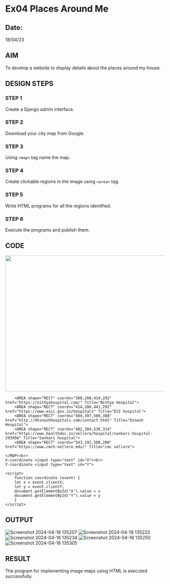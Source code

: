 # Ex04 Places Around Me
## Date: 
18/04/23
## AIM
To develop a website to display details about the places around my house.

## DESIGN STEPS

### STEP 1
Create a Django admin interface.

### STEP 2
Download your city map from Google.

### STEP 3
Using ```<map>``` tag name the map.

### STEP 4
Create clickable regions in the image using ```<area>``` tag.

### STEP 5
Write HTML programs for all the regions identified.

### STEP 6
Execute the programs and publish them.

## CODE
<!DOCTYPE html>
<html lang="en">
<head>
    <meta charset="UTF-8">
    <meta name="viewport" content="width=device-width, initial-scale=1.0">
    <title>Image Map</title>
</head>
<body>
    <IMG src="map.png" width="1000" height="430" usemap="#MapNew" onmousemove="coordinate(event)"></IMG>
    <MAP name="MapNew">

        <AREA shape="RECT" coords="388,288,414,292" href="https://nithyahospital.com/" Title="Nithya Hospital">
        <AREA shape="RECT" coords="414,286,441,292" href="https://www.esic.gov.in/hospitals" Title="ESI hospital">
        <AREA shape="RECT" coords="504,397,500,388" href="http://dhineshhospitals.com/contact.html" Title="Dinesh Hospital">
        <AREA shape="RECT" coords="482,304,536,314" href="https://www.healthdoc.in/vellore/hospital/sankari-hospital-293956" Title="Sankari hospital">
        <AREA shape="RECT" coords="543,192,500,200" href="https://www.cmch-vellore.edu/" Title="cmc vellore">

    </MAP><br>
    X-coordinate <input type="text" id="X"><br>
    Y-coordinate <input type="text" id="Y">

    <script>
        function coordinate (event) {
        let x = event.clientX;
        let y = event.clientY;
        document.getElementById("X").value = x
        document.getElementById("Y").value = y
        } 
    </script>

</body>
</html>

## OUTPUT

![Screenshot 2024-04-18 135207](https://github.com/AjaysuryaS/NearMe/assets/114158396/af9e2856-fdd8-42b8-bf26-c4a54b70d03f)
![Screenshot 2024-04-18 135222](https://github.com/AjaysuryaS/NearMe/assets/114158396/99a3e142-118f-4b9f-8079-6e3a9efd2318)
![Screenshot 2024-04-18 135234](https://github.com/AjaysuryaS/NearMe/assets/114158396/d3e54f5e-afa8-4b67-b798-adae3a80e88f)
![Screenshot 2024-04-18 135250](https://github.com/AjaysuryaS/NearMe/assets/114158396/f09de070-df68-48eb-987f-c5665de4ce4c)
![Screenshot 2024-04-18 135305](https://github.com/AjaysuryaS/NearMe/assets/114158396/61468748-364d-4eac-977a-de70a6279e6c)

## RESULT
The program for implementing image maps using HTML is executed successfully.
